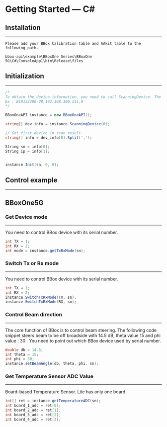 # Getting Started — C#
## Installation
----------

    Please add your BBox Calibration table and AAkit table to the following path.

    bbox-api\example\BBoxOne Series\BBoxOne  5G\C#\ConsoleApp1\bin\Release\files

## Initialization
----------

```C#
/*
To obtain the device information, you need to call ScanningDevice. The return string contains device_sn and IP address, spliting by ','.  
Ex : B19133200-28,192.168.100.111,9
*/

BBoxOneAPI instance = new BBoxOneAPI();

string[] dev_info = instance.ScanningDevice(0);

// Get first device in scan result
string[] info = dev_info[0].Split(',');

String sn = info[0]; 
String ip = info[1]; 


instance.Init(sn, 0, 0);
```

## Control example
----------

## BBoxOne5G
### Get Device mode
---
You need to control BBox device with its serial number.

```C#
int TX = 1;
int RX = 2;
int mode = instance.getTxRxMode(sn);
```

### Switch Tx or Rx mode
---
You need to control BBox device with its serial number.

```C#
int TX = 1;
int RX = 2;
instance.SwitchTxRxMode(TX, sn);
instance.SwitchTxRxMode(RX, sn);
```

### Control Beam direction
---
The core function of BBox is to control beam steering. The following code snippet steers beam to be off broadside with 14.5 dB, theta value 15 and phi value : 30 . You need to point out which BBox device used by serial number.

```C#
double db = 14.5;
int theta = 15;
int phi = 30;
instance.setBeamAngle(db, theta, phi, sn);
```

### Get Temperature Sensor ADC Value
---
Board-based Temperature Sensor. Lite has only one board.

```C#
int[] ret = instance.getTemperatureADC(sn);
int board_1_adc = ret[0];
int board_2_adc = ret[1];
int board_3_adc = ret[2];
int board_4_adc = ret[3];
```

